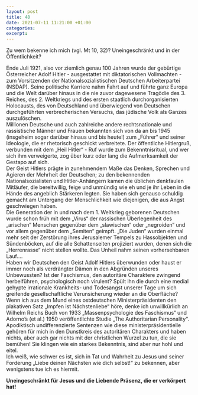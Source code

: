 ```yaml
---
layout: post
title: 48
date: 2021-07-11 11:21:00 +01:00
categories: 
excerpt: 
---
```


Zu wem bekenne ich mich (vgl. Mt 10, 32)? Uneingeschränkt und in der Öffentlichkeit?

Ende Juli 1921, also vor ziemlich genau 100 Jahren wurde der gebürtige Österreicher Adolf Hitler - ausgestattet mit diktatorischen Vollmachten -  zum Vorsitzenden der Nationalsozialistischen Deutschen Arbeiterpartei (NSDAP). Seine politische Karriere nahm Fahrt auf und führte ganz Europa und die Welt darüber hinaus in die nie zuvor dagewesene Tragödie des 3. Reiches, des 2. Weltkriegs und des ersten staatlich durchorganisierten Holocausts, des von Deutschland und überwiegend von  Deutschen durchgeführten verbrecherischen Versuchs, das jüdische Volk als Ganzes auszulöschen.\
Millionen Deutsche und auch zahlreiche andere rechtsnationale und rassistische Männer und Frauen bekannten sich von da an bis 1945 (insgeheim sogar darüber hinaus und bis heute!) zum „Führer“ und seiner Ideologie, die er rhetorisch geschickt verbreitete. Der öffentliche Hitlergruß, verbunden mit dem „Heil Hitler“ - Ruf wurde zum Bekenntnisritual, und wer sich ihm verweigerte, zog über kurz oder lang die Aufmerksamkeit der Gestapo auf sich.\
Der Geist Hitlers prägte in zunehmendem Maße das Denken, Sprechen und Agieren der Mehrheit der Deutschen; zu den bekennenden Nationalsozialisten und Hitler-Anhängern kamen die üblichen denkfaulen Mitläufer, die bereitwillig, feige und unmündig wie eh und je ihr Leben in die Hände des angeblich Stärkeren legten. Sie haben sich genauso schuldig gemacht am Untergang der Menschlichkeit wie diejenigen, die aus Angst geschwiegen haben.\
Die Generation der in und nach dem 1. Weltkrieg geborenen Deutschen wurde schon früh mit dem „Virus“ der rassischen Überlegenheit des „arischen“ Menschen gegenüber dem „slawischen“ oder „negroiden“ und vor allem gegenüber dem „Semiten“ geimpft. „Die Juden“ wurden einmal mehr seit der Zerstörung ihres Jerusalemer Tempels zu Hassobjekten und Sündenböcken, auf die alle Schattenseiten projiziert wurden, denen sich die „Herrenrasse“ nicht stellen wollte. Das Unheil nahm seinen vorhersehbaren Lauf….\
Haben wir Deutschen den Geist Adolf Hitlers überwunden oder haust er immer noch als verdrängter Dämon in den Abgründen unseres Unbewussten? Ist der Faschismus, den autoritäre Charaktere zwingend herbeiführen, psychologisch noch virulent? Spült ihn die durch eine medial gehypte irrationale Krankheits- und Todesangst unserer Tage um sich greifende gesellschaftliche Verunsicherung wieder an die Oberfläche?\
Wenn ich aus dem Mund eines ostdeutschen Ministerpräsidenten den plakativen Satz „Impfen ist Nächstenliebe“ höre, denke ich unwillkürlich an Wilhelm Reichs Buch von 1933 „Massenpsychologie des Faschismus“ und Adorno’s (et al.) 1950 veröffentlichte Studie „The Authoritarian Personality“. Apodiktisch undifferenzierte Sentenzen wie diese ministerpräsidentielle gehören für mich in den Dunstkreis des autoritären Charakters und haben nichts, aber auch gar nichts mit der christlichen Wurzel zu tun, die sie bemühen! Sie klingen wie ein starkes Bekenntnis, sind aber nur hohl und eitel.\
Ich weiß, wie schwer es ist, sich in Tat und Wahrheit zu Jesus und seiner Forderung „Liebe deinen Nächsten wie dich selbst!“ zu bekennen, aber wenigstens tue ich es hiermit.

**Uneingeschränkt für Jesus und die Liebende Präsenz, die er verkörpert hat!**
